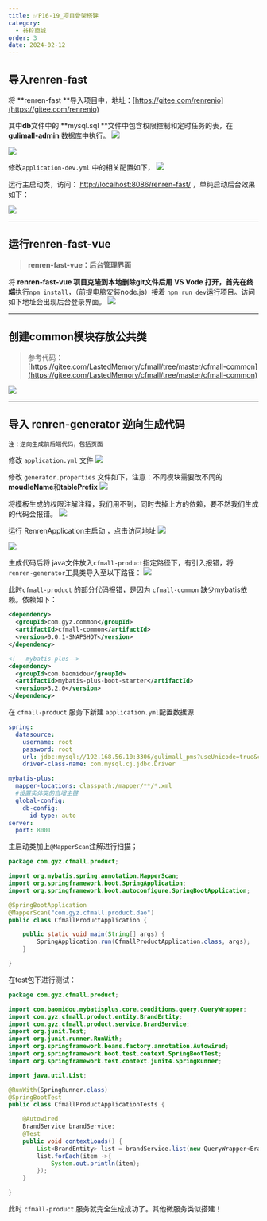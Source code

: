 ```yaml
---
title: ✅P16-19_项目骨架搭建
category:
  - 谷粒商城
order: 3
date: 2024-02-12
---
```


<!-- more -->

## 导入renren-fast

将 **renren-fast **导入项目中，地址：[https://gitee.com/renrenio](https://gitee.com/renrenio)

其中**db**文件中的 **mysql.sql **文件中包含权限控制和定时任务的表，在 **gulimall-admin** 数据库中执行。
![](https://cfmall-hello.oss-cn-beijing.aliyuncs.com/img/202311/202311241802209.png#id=u8eKG&originHeight=668&originWidth=1585&originalType=binary&ratio=1&rotation=0&showTitle=false&status=done&style=none&title=)

![](https://cfmall-hello.oss-cn-beijing.aliyuncs.com/img/202311/202311241802570.png#id=CRJYK&originHeight=651&originWidth=335&originalType=binary&ratio=1&rotation=0&showTitle=false&status=done&style=none&title=)

修改`application-dev.yml` 中的相关配置如下，
![](https://cfmall-hello.oss-cn-beijing.aliyuncs.com/img/202311/202311241802055.png#id=ilR53&originHeight=738&originWidth=1650&originalType=binary&ratio=1&rotation=0&showTitle=false&status=done&style=none&title=)

运行主启动类，访问： [http://localhost:8086/renren-fast/](http://localhost:8086/renren-fast/) ，单纯启动后台效果如下：

![](https://cfmall-hello.oss-cn-beijing.aliyuncs.com/img/202311/202311241802405.png#id=i6lgo&originHeight=156&originWidth=513&originalType=binary&ratio=1&rotation=0&showTitle=false&status=done&style=none&title=)

---

## 运行renren-fast-vue

> **renren-fast-vue：后台管理界面**


将 **renren-fast-vue **项目克隆到本地删除git文件后用 **VS Vode** 打开，首先在**终端**执行`npm install`，（前提电脑安装node.js）接着 `npm run dev`运行项目。访问如下地址会出现后台登录界面。
![](https://cfmall-hello.oss-cn-beijing.aliyuncs.com/img/202311/202311241802708.png#id=Nay8N&originHeight=105&originWidth=594&originalType=binary&ratio=1&rotation=0&showTitle=false&status=done&style=none&title=)

---

## 创建common模块存放公共类

> 参考代码：[https://gitee.com/LastedMemory/cfmall/tree/master/cfmall-common](https://gitee.com/LastedMemory/cfmall/tree/master/cfmall-common)


![](https://cfmall-hello.oss-cn-beijing.aliyuncs.com/img/202311/202311241802357.png#id=SwW9V&originHeight=481&originWidth=395&originalType=binary&ratio=1&rotation=0&showTitle=false&status=done&style=none&title=)

---

## 导入 renren-generator 逆向生成代码

`注：逆向生成前后端代码，包括页面`

修改 `application.yml` 文件
![](https://cfmall-hello.oss-cn-beijing.aliyuncs.com/img/202311/202311241802486.png#id=eEFdg&originHeight=635&originWidth=1903&originalType=binary&ratio=1&rotation=0&showTitle=false&status=done&style=none&title=)

修改 `generator.properties` 文件如下，注意：不同模块需要改不同的**moudleName**和**tablePrefix**
![](https://cfmall-hello.oss-cn-beijing.aliyuncs.com/img/202311/202311241802902.png#id=Yl9Mc&originHeight=678&originWidth=1106&originalType=binary&ratio=1&rotation=0&showTitle=false&status=done&style=none&title=)

将模板生成的权限注解注释，我们用不到，同时去掉上方的依赖，要不然我们生成的代码会报错。
![](https://cfmall-hello.oss-cn-beijing.aliyuncs.com/img/202311/202311241803789.png#id=qDMA2&originHeight=617&originWidth=1466&originalType=binary&ratio=1&rotation=0&showTitle=false&status=done&style=none&title=)

运行 RenrenApplication主启动 ，点击访问地址
![](https://cfmall-hello.oss-cn-beijing.aliyuncs.com/img/202311/202311241803207.png#id=SrbwR&originHeight=222&originWidth=427&originalType=binary&ratio=1&rotation=0&showTitle=false&status=done&style=none&title=)

![](https://cfmall-hello.oss-cn-beijing.aliyuncs.com/img/202311/202311241804765.png#id=ckSZw&originHeight=621&originWidth=1264&originalType=binary&ratio=1&rotation=0&showTitle=false&status=done&style=none&title=)

生成代码后将 java文件放入`cfmall-product`指定路径下，有引入报错，将 `renren-generator`工具类导入至以下路径：
![](https://cfmall-hello.oss-cn-beijing.aliyuncs.com/img/202311/202311241804954.png#id=oIUlm&originHeight=403&originWidth=567&originalType=binary&ratio=1&rotation=0&showTitle=false&status=done&style=none&title=)

此时`cfmall-product` 的部分代码报错，是因为 `cfmall-common` 缺少mybatis依赖。依赖如下：

```xml
<dependency>
  <groupId>com.gyz.common</groupId>
  <artifactId>cfmall-common</artifactId>
  <version>0.0.1-SNAPSHOT</version>
</dependency>

<!-- mybatis-plus-->
<dependency>
  <groupId>com.baomidou</groupId>
  <artifactId>mybatis-plus-boot-starter</artifactId>
  <version>3.2.0</version>
</dependency>
```

在 `cfmall-product` 服务下新建 `application.yml`配置数据源

```yaml
spring:
  datasource:
    username: root
    password: root
    url: jdbc:mysql://192.168.56.10:3306/gulimall_pms?useUnicode=true&characterEncoding=UTF-8&serverTimezone=Asia/Shanghai
    driver-class-name: com.mysql.cj.jdbc.Driver

mybatis-plus:
  mapper-locations: classpath:/mapper/**/*.xml
  #设置实体类的自增主键
  global-config:
    db-config:
      id-type: auto
server:
  port: 8001
```

主启动类加上`@MapperScan`注解进行扫描；

```java
package com.gyz.cfmall.product;

import org.mybatis.spring.annotation.MapperScan;
import org.springframework.boot.SpringApplication;
import org.springframework.boot.autoconfigure.SpringBootApplication;

@SpringBootApplication
@MapperScan("com.gyz.cfmall.product.dao")
public class CfmallProductApplication {

    public static void main(String[] args) {
        SpringApplication.run(CfmallProductApplication.class, args);
    }

}
```

在test包下进行测试：

```java
package com.gyz.cfmall.product;

import com.baomidou.mybatisplus.core.conditions.query.QueryWrapper;
import com.gyz.cfmall.product.entity.BrandEntity;
import com.gyz.cfmall.product.service.BrandService;
import org.junit.Test;
import org.junit.runner.RunWith;
import org.springframework.beans.factory.annotation.Autowired;
import org.springframework.boot.test.context.SpringBootTest;
import org.springframework.test.context.junit4.SpringRunner;

import java.util.List;

@RunWith(SpringRunner.class)
@SpringBootTest
public class CfmallProductApplicationTests {

    @Autowired
    BrandService brandService;
    @Test
    public void contextLoads() {
        List<BrandEntity> list = brandService.list(new QueryWrapper<BrandEntity>().eq("brand_id", 1L));
        list.forEach(item ->{
            System.out.println(item);
        });
    }

}
```

此时 `cfmall-product` 服务就完全生成成功了。其他微服务类似搭建！

